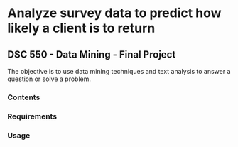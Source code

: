 # Analyze survey data to predict how likely a client is to return 
## DSC 550 - Data Mining - Final Project

The objective is to use data mining techniques and text analysis to answer a question or solve a problem.

### Contents


### Requirements


### Usage
